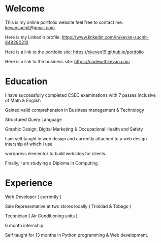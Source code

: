 # Welcome
This is my online portfolio website
feel free to contact me: kevansuchit@gmail.com 

Here is my LinkedIn profile: https://www.linkedin.com/in/kevan-suchit-849280213

Here is a link to the portfolio site: https://xkevan19.github.io/portfolio

Here is a link to the business site: https://codewithkevan.com 
# Education 
I have successfully completed CSEC examinations with 7 passes inclusive of Math & English

Gained valid comprehension in Business management & Technology 

Structured Query Language

Graphic Design, Digital Marketing & Occupational Health and Safety

I am self taught in web design and currently attached to a web design intership of which I use 

wordpress elementor to build websites for clients.

Finally, I am studying a Diploma in Computing.
# Experience
Web Developer ( currently )

Sale Representative at two stores locally ( Trinidad & Tobago )

Technician ( Air Conditioning units )

6 month internship

Self taught for 13 months in Python programming & Web development.
